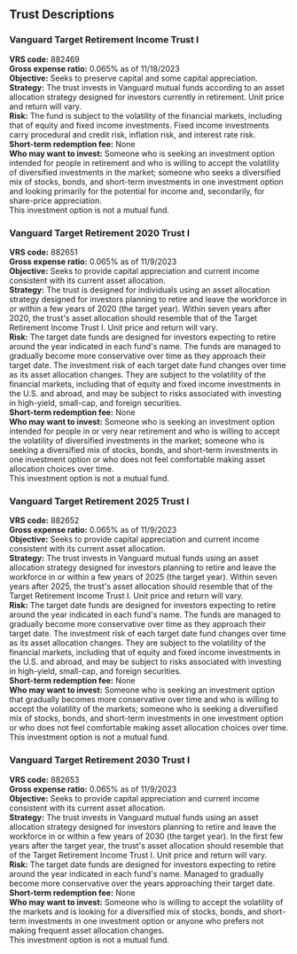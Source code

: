 ## Trust Descriptions

### Vanguard Target Retirement Income Trust I
**VRS code:** 882469  
**Gross expense ratio:** 0.065% as of 11/18/2023  
**Objective:** Seeks to preserve capital and some capital appreciation.  
**Strategy:** The trust invests in Vanguard mutual funds according to an asset allocation strategy designed for investors currently in retirement. Unit price and return will vary.  
**Risk:** The fund is subject to the volatility of the financial markets, including that of equity and fixed income investments. Fixed income investments carry procedural and credit risk, inflation risk, and interest rate risk.  
**Short-term redemption fee:** None  
**Who may want to invest:** Someone who is seeking an investment option intended for people in retirement and who is willing to accept the volatility of diversified investments in the market; someone who seeks a diversified mix of stocks, bonds, and short-term investments in one investment option and looking primarily for the potential for income and, secondarily, for share-price appreciation.  
This investment option is not a mutual fund.

### Vanguard Target Retirement 2020 Trust I
**VRS code:** 882651  
**Gross expense ratio:** 0.065% as of 11/9/2023  
**Objective:** Seeks to provide capital appreciation and current income consistent with its current asset allocation.  
**Strategy:** The trust is designed for individuals using an asset allocation strategy designed for investors planning to retire and leave the workforce in or within a few years of 2020 (the target year). Within seven years after 2020, the trust's asset allocation should resemble that of the Target Retirement Income Trust I. Unit price and return will vary.  
**Risk:** The target date funds are designed for investors expecting to retire around the year indicated in each fund's name. The funds are managed to gradually become more conservative over time as they approach their target date. The investment risk of each target date fund changes over time as its asset allocation changes. They are subject to the volatility of the financial markets, including that of equity and fixed income investments in the U.S. and abroad, and may be subject to risks associated with investing in high-yield, small-cap, and foreign securities.  
**Short-term redemption fee:** None  
**Who may want to invest:** Someone who is seeking an investment option intended for people in or very near retirement and who is willing to accept the volatility of diversified investments in the market; someone who is seeking a diversified mix of stocks, bonds, and short-term investments in one investment option or who does not feel comfortable making asset allocation choices over time.  
This investment option is not a mutual fund.

### Vanguard Target Retirement 2025 Trust I
**VRS code:** 882652  
**Gross expense ratio:** 0.065% as of 11/9/2023  
**Objective:** Seeks to provide capital appreciation and current income consistent with its current asset allocation.  
**Strategy:** The trust invests in Vanguard mutual funds using an asset allocation strategy designed for investors planning to retire and leave the workforce in or within a few years of 2025 (the target year). Within seven years after 2025, the trust's asset allocation should resemble that of the Target Retirement Income Trust I. Unit price and return will vary.  
**Risk:** The target date funds are designed for investors expecting to retire around the year indicated in each fund's name. The funds are managed to gradually become more conservative over time as they approach their target date. The investment risk of each target date fund changes over time as its asset allocation changes. They are subject to the volatility of the financial markets, including that of equity and fixed income investments in the U.S. and abroad, and may be subject to risks associated with investing in high-yield, small-cap, and foreign securities.  
**Short-term redemption fee:** None  
**Who may want to invest:** Someone who is seeking an investment option that gradually becomes more conservative over time and who is willing to accept the volatility of the markets; someone who is seeking a diversified mix of stocks, bonds, and short-term investments in one investment option or who does not feel comfortable making asset allocation choices over time.  
This investment option is not a mutual fund.

### Vanguard Target Retirement 2030 Trust I
**VRS code:** 882653  
**Gross expense ratio:** 0.065% as of 11/9/2023  
**Objective:** Seeks to provide capital appreciation and current income consistent with its current asset allocation.  
**Strategy:** The trust invests in Vanguard mutual funds using an asset allocation strategy designed for investors planning to retire and leave the workforce in or within a few years of 2030 (the target year). In the first few years after the target year, the trust's asset allocation should resemble that of the Target Retirement Income Trust I. Unit price and return will vary.  
**Risk:** The target date funds are designed for investors expecting to retire around the year indicated in each fund's name. Managed to gradually become more conservative over the years approaching their target date.  
**Short-term redemption fee:** None  
**Who may want to invest:** Someone who is willing to accept the volatility of the markets and is looking for a diversified mix of stocks, bonds, and short-term investments in one investment option or anyone who prefers not making frequent asset allocation changes.  
This investment option is not a mutual fund.